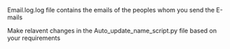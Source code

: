Email.log.log file contains the emails of the peoples whom you send the E-mails

Make relavent changes in the Auto_update_name_script.py file based on your requirements
